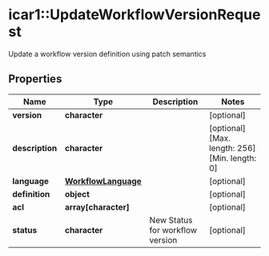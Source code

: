 # icar1::UpdateWorkflowVersionRequest

Update a workflow version definition using patch semantics

## Properties
Name | Type | Description | Notes
------------ | ------------- | ------------- | -------------
**version** | **character** |  | [optional] 
**description** | **character** |  | [optional] [Max. length: 256] [Min. length: 0] 
**language** | [**WorkflowLanguage**](WorkflowLanguage.md) |  | [optional] 
**definition** | **object** |  | [optional] 
**acl** | **array[character]** |  | [optional] 
**status** | **character** | New Status for workflow version | [optional] 


